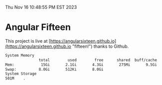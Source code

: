 Thu Nov 16 10:48:55 PM EST 2023

# Angular Fifteen


This project is live at [https://angularsixteen.github.io](https://angularsixteen.github.io "fifteen!") thanks to Github.

```bash
System Memory
               total        used        free      shared  buff/cache   available
Mem:            15Gi       2.1Gi       4.3Gi       275Mi       9.5Gi        13Gi
Swap:          8.0Gi       512Ki       8.0Gi
System Storage
501M	.
```
